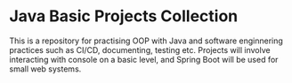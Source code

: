 # Java Basic Projects Collection

This is a repository for practising OOP with Java and software enginnering practices such as CI/CD, documenting, testing etc. Projects will involve interacting with console on a basic level, and Spring Boot will be used for small web systems.
